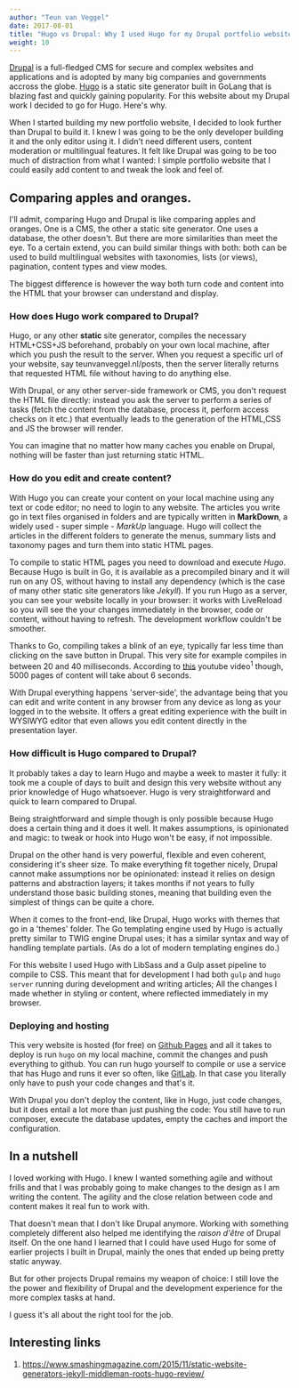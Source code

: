 ```yaml
---
author: "Teun van Veggel"
date: 2017-08-01
title: "Hugo vs Drupal: Why I used Hugo for my Drupal portfolio website."
weight: 10
---
```


<a href="https://www.drupal.org">Drupal</a> is a full-fledged CMS for secure and complex websites and applications and is adopted by many big companies and governments accross the globe. <a href="https://www.gohugo.io" target="_blank">Hugo</a> is a static site generator built in GoLang that is blazing fast and quickly gaining popularity. For this website about my Drupal work I decided to go for Hugo. Here's why.

<!--more-->

When I started building my new portfolio website, I decided to look further than Drupal to build it. I knew I was going to be the only developer building it and the only editor using it. I didn't need different users, content moderation or multilingual features. It felt like Drupal was going to be too much of distraction from what I wanted: I simple portfolio website that I could easily add content to and tweak the look and feel of.

## Comparing apples and oranges.

I'll admit, comparing Hugo and Drupal is like comparing apples and oranges. One is a CMS, the other a static site generator. One uses a database, the other doesn't. But there are more similarities than meet the eye. To a certain extend, you can build similar things with both: both can be used to build multilingual websites with taxonomies, lists (or views), pagination, content types and view modes.
 
The biggest difference is however the way both turn code and content into the HTML that your browser can understand and display.

### How does Hugo work compared to Drupal?

Hugo, or any other **static** site generator, compiles the necessary HTML+CSS+JS beforehand, probably on your own local machine, after which you push the result to the server. When you request a specific url of your website, say teunvanveggel.nl/posts, then the server literally returns that requested HTML file without having to do anything else. 

With Drupal, or any other server-side framework or CMS, you don't request the HTML file directly: instead you ask the server to perform a series of tasks (fetch the content from the database, process it, perform access checks on it etc.) that eventually leads to the generation of the HTML,CSS and JS the browser will render.

You can imagine that no matter how many caches you enable on Drupal, nothing will be faster than just returning static HTML.

### How do you edit and create content?
 
With Hugo you can create your content on your local machine using any text or code editor; no need to login to any website. The articles you write go in text files organised in folders and are typically written in **MarkDown**, a widely used - super simple - *MarkUp* language. Hugo will collect the articles in the different folders to generate the menus, summary lists and taxonomy pages and turn them into static HTML pages.

To compile to static HTML pages you need to download and execute *Hugo*. Because Hugo is built in Go, it is available as a precompiled binary and it will run on any OS, without having to install any dependency (which is the case of many other static site generators like *Jekyll*). If you run Hugo as a server, you can see your website locally in your browser: it works with LiveReload so you will see the your changes immediately in the browser, code or content, without having to refresh. The development workflow couldn't be smoother.

Thanks to Go, compiling takes a blink of an eye, typically far less time than clicking on the save button in Drupal. This very site for example compiles in between 20 and 40 milliseconds. According to <a href="https://www.youtube.com/watch?v=CdiDYZ51a2o" target="_blank">this</a> youtube video<sup>1</sup> though, 5000 pages of content will take about 6 seconds.

With Drupal everything happens 'server-side', the advantage being that you can edit and write content in any browser from any device as long as your logged in to the website. It offers a great editing experience with the built in WYSIWYG editor that even allows you edit content directly in the presentation layer.

### How difficult is Hugo compared to Drupal?

It probably takes a day to learn Hugo and maybe a week to master it fully: it took me a couple of days to built and design this very website without any prior knowledge of Hugo whatsoever. Hugo is very straightforward and quick to learn compared to Drupal.

Being straightforward and simple though is only possible because Hugo does a certain thing and it does it well. It makes assumptions, is opinionated and magic: to tweak or hook into Hugo won't be easy, if not impossible. 
 
Drupal on the other hand is very powerful, flexible and even coherent, considering it's sheer size. To make everything fit together nicely, Drupal cannot make assumptions nor be opinionated: instead it relies on design patterns and abstraction layers; it takes months if not years to fully understand those basic building stones, meaning that building even the simplest of things can be quite a chore.

When it comes to the front-end, like Drupal, Hugo works with themes that go in a 'themes' folder. The Go templating engine used by Hugo is actually pretty similar to TWIG engine Drupal uses; it has a similar syntax and way of handling template partials. (As do a lot of modern templating engines do.)

For this website I used Hugo with LibSass and a Gulp asset pipeline to compile to CSS. This meant that for development I had both ```gulp``` and ```hugo server``` running during development and writing articles; All the changes I made whether in styling or content, where reflected immediately in my browser.

### Deploying and hosting

This very website is hosted (for free) on <a href="https://pages.github.io" target="_blank">Github Pages</a> and all it takes to deploy is run ```hugo``` on my local machine, commit the changes and push everything to github. You can run hugo yourself to compile or use a service that has Hugo and runs it ever so often, like <a href="https://about.gitlab.com/" target="_blank">GitLab</a>. In that case you literally only have to push your code changes and that's it.

With Drupal you don't deploy the content, like in Hugo, just code changes, but it does entail a lot more than just pushing the code: You still have to run composer, execute the database updates, empty the caches and import the configuration.

## In a nutshell

I loved working with Hugo. I knew I wanted something agile and without frills and that I was probably going to make changes to the design as I am writing the content. The agility and the close relation between code and content makes it real fun to work with.

That doesn't mean that I don't like Drupal anymore. Working with something completely different also helped me identifying the *raison d'être* of Drupal itself. On the one hand I learned that I could have used Hugo for some of earlier projects I built in Drupal, mainly the ones that ended up being pretty static anyway.

But for other projects Drupal remains my weapon of choice: I still love the the power and flexibility of Drupal and the development experience for the more complex tasks at hand. 

I guess it's all about the right tool for the job.

## Interesting links
1. https://www.smashingmagazine.com/2015/11/static-website-generators-jekyll-middleman-roots-hugo-review/


